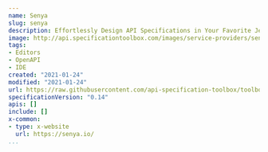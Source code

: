 ```yaml
---
name: Senya
slug: senya
description: Effortlessly Design API Specifications in Your Favorite JetBrains IDE Senya Editor offers you the tools to design OpenAPI 3.0 and Swagger 2.0 specifications.
image: http://api.specificationtoolbox.com/images/service-providers/senya.png
tags:
- Editors
- OpenAPI
- IDE
created: "2021-01-24"
modified: "2021-01-24"
url: https://raw.githubusercontent.com/api-specification-toolbox/toolbox/main/_services/senya.md
specificationVersion: "0.14"
apis: []
include: []
x-common:
- type: x-website
  url: https://senya.io/
...
```

